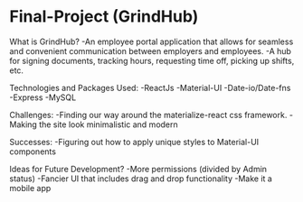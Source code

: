 # Final-Project (GrindHub)

What is GrindHub?
-An employee portal application that allows for seamless and convenient
communication between employers and employees.
-A hub for signing documents, tracking hours, requesting time off, picking up
shifts, etc.

Technologies and Packages Used:
-ReactJs
-Material-UI
-Date-io/Date-fns
-Express
-MySQL

Challenges:
-Finding our way around the materialize-react css framework.
-Making the site look minimalistic and modern

Successes:
-Figuring out how to apply unique styles to Material-UI components

Ideas for Future Development?
-More permissions (divided by Admin status)
-Fancier UI that includes drag and drop functionality
-Make it a mobile app
